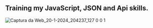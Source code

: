 <h2>Training my JavaScript, JSON and Api skills.</h2>

![Captura da Web_20-1-2024_204237_127 0 0 1](https://github.com/ghimelcandido/your-david-finchers-favorites-movies/assets/105327320/9bf553bd-846c-42bd-8af4-2cae6bcd1aa8)

